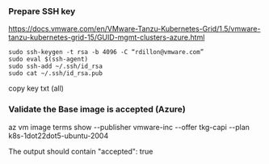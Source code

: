 ### Prepare SSH key

https://docs.vmware.com/en/VMware-Tanzu-Kubernetes-Grid/1.5/vmware-tanzu-kubernetes-grid-15/GUID-mgmt-clusters-azure.html 

    sudo ssh-keygen -t rsa -b 4096 -C “rdillon@vmware.com” 
    sudo eval $(ssh-agent)
    sudo ssh-add ~/.ssh/id_rsa
    sudo cat ~/.ssh/id_rsa.pub

copy key txt (all) 

### Validate the Base image is accepted (Azure)

az vm image terms show --publisher vmware-inc --offer tkg-capi --plan k8s-1dot22dot5-ubuntu-2004

The output should contain "accepted": true
